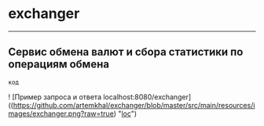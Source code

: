 # exchanger
____
## Сервис обмена валют и сбора статистики по операциям обмена

`код`

! [Пример запроса и ответа localhost:8080/exchanger] ((https://github.com/artemkhal/exchanger/blob/master/src/main/resources/images/exchanger.png?raw=true) "[loc](http://localhost:8080/exchanger?user_id=2&to=BYR&from=GBP&amount=1000000)")
